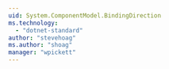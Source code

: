 ```yaml
---
uid: System.ComponentModel.BindingDirection
ms.technology: 
  - "dotnet-standard"
author: "stevehoag"
ms.author: "shoag"
manager: "wpickett"
---
```

